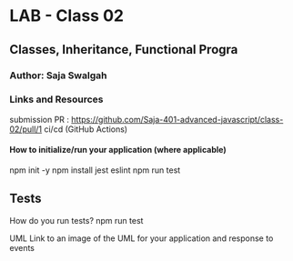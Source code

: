 # LAB - Class 02

## Classes, Inheritance, Functional Progra

### Author: Saja Swalgah

### Links and Resources
submission PR :  https://github.com/Saja-401-advanced-javascript/class-02/pull/1
ci/cd (GitHub Actions)




#### How to initialize/run your application (where applicable)
npm init -y 
npm install jest eslint
npm run test

## Tests
How do you run tests?
npm run test


UML
Link to an image of the UML for your application and response to events